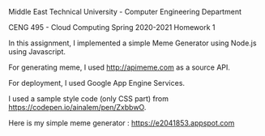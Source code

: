 Middle East Technical University - 
Computer Engineering Department

CENG 495 - Cloud Computing Spring 2020-2021 Homework 1

In this assignment, I implemented a simple Meme Generator using Node.js using Javascript.

For generating meme, I used http://apimeme.com as a source API.

For deployment, I used Google App Engine Services.

I used a sample style code (only CSS part) from https://codepen.io/ainalem/pen/ZxbbwO.

Here is my simple meme generator : https://e2041853.appspot.com